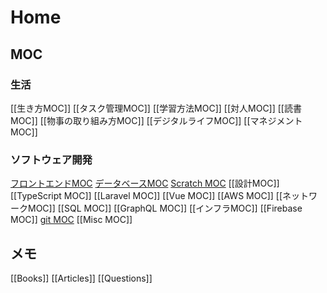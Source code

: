 # Home

## MOC

### 生活

[[生き方MOC]]
[[タスク管理MOC]]
[[学習方法MOC]]
[[対人MOC]]
[[読書MOC]]
[[物事の取り組み方MOC]]
[[デジタルライフMOC]]
[[マネジメントMOC]]

### ソフトウェア開発

[フロントエンドMOC](フロントエンドMOC.md)
[データベースMOC](データベースMOC.md)
[Scratch MOC](Scratch%20MOC.md)
[[設計MOC]]
[[TypeScript MOC]]
[[Laravel MOC]]
[[Vue MOC]]
[[AWS MOC]]
[[ネットワークMOC]]
[[SQL MOC]]
[[GraphQL MOC]]
[[インフラMOC]]
[[Firebase MOC]]
[git MOC](git%20MOC.md)
[[Misc MOC]]

## メモ

[[Books]]
[[Articles]]
[[Questions]] 
